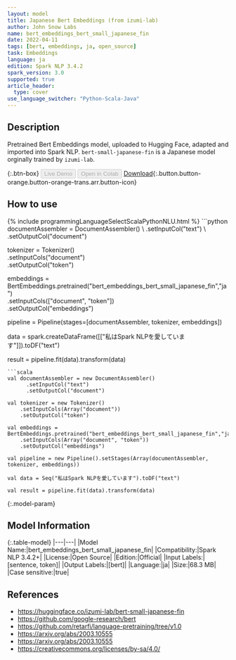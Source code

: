 ```yaml
---
layout: model
title: Japanese Bert Embeddings (from izumi-lab)
author: John Snow Labs
name: bert_embeddings_bert_small_japanese_fin
date: 2022-04-11
tags: [bert, embeddings, ja, open_source]
task: Embeddings
language: ja
edition: Spark NLP 3.4.2
spark_version: 3.0
supported: true
article_header:
  type: cover
use_language_switcher: "Python-Scala-Java"
---
```


## Description

Pretrained Bert Embeddings model, uploaded to Hugging Face, adapted and imported into Spark NLP. `bert-small-japanese-fin` is a Japanese model orginally trained by `izumi-lab`.

{:.btn-box}
<button class="button button-orange" disabled>Live Demo</button>
<button class="button button-orange" disabled>Open in Colab</button>
[Download](https://s3.amazonaws.com/auxdata.johnsnowlabs.com/public/models/bert_embeddings_bert_small_japanese_fin_ja_3.4.2_3.0_1649674517664.zip){:.button.button-orange.button-orange-trans.arr.button-icon}

## How to use



<div class="tabs-box" markdown="1">
{% include programmingLanguageSelectScalaPythonNLU.html %}
```python
documentAssembler = DocumentAssembler() \
    .setInputCol("text") \
    .setOutputCol("document")

tokenizer = Tokenizer() \
    .setInputCols("document") \
    .setOutputCol("token")
  
embeddings = BertEmbeddings.pretrained("bert_embeddings_bert_small_japanese_fin","ja") \
    .setInputCols(["document", "token"]) \
    .setOutputCol("embeddings")
    
pipeline = Pipeline(stages=[documentAssembler, tokenizer, embeddings])

data = spark.createDataFrame([["私はSpark NLPを愛しています"]]).toDF("text")

result = pipeline.fit(data).transform(data)
```
```scala
val documentAssembler = new DocumentAssembler() 
      .setInputCol("text") 
      .setOutputCol("document")
 
val tokenizer = new Tokenizer() 
    .setInputCols(Array("document"))
    .setOutputCol("token")

val embeddings = BertEmbeddings.pretrained("bert_embeddings_bert_small_japanese_fin","ja") 
    .setInputCols(Array("document", "token")) 
    .setOutputCol("embeddings")

val pipeline = new Pipeline().setStages(Array(documentAssembler, tokenizer, embeddings))

val data = Seq("私はSpark NLPを愛しています").toDF("text")

val result = pipeline.fit(data).transform(data)
```
</div>

{:.model-param}
## Model Information

{:.table-model}
|---|---|
|Model Name:|bert_embeddings_bert_small_japanese_fin|
|Compatibility:|Spark NLP 3.4.2+|
|License:|Open Source|
|Edition:|Official|
|Input Labels:|[sentence, token]|
|Output Labels:|[bert]|
|Language:|ja|
|Size:|68.3 MB|
|Case sensitive:|true|

## References

- https://huggingface.co/izumi-lab/bert-small-japanese-fin
- https://github.com/google-research/bert
- https://github.com/retarfi/language-pretraining/tree/v1.0
- https://arxiv.org/abs/2003.10555
- https://arxiv.org/abs/2003.10555
- https://creativecommons.org/licenses/by-sa/4.0/
